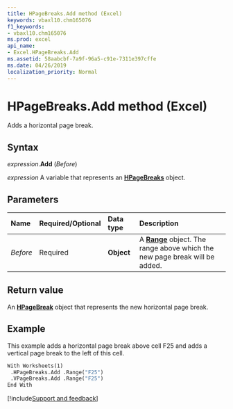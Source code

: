 ```yaml
---
title: HPageBreaks.Add method (Excel)
keywords: vbaxl10.chm165076
f1_keywords:
- vbaxl10.chm165076
ms.prod: excel
api_name:
- Excel.HPageBreaks.Add
ms.assetid: 58aabcbf-7a9f-96a5-c91e-7311e397cffe
ms.date: 04/26/2019
localization_priority: Normal
---
```



# HPageBreaks.Add method (Excel)

Adds a horizontal page break.


## Syntax

_expression_.**Add** (_Before_)

_expression_ A variable that represents an **[HPageBreaks](Excel.HPageBreaks.md)** object.


## Parameters

|Name|Required/Optional|Data type|Description|
|:-----|:-----|:-----|:-----|
| _Before_|Required| **Object**|A **[Range](Excel.Range(object).md)** object. The range above which the new page break will be added.|

## Return value

An **[HPageBreak](Excel.HPageBreak.md)** object that represents the new horizontal page break.


## Example

This example adds a horizontal page break above cell F25 and adds a vertical page break to the left of this cell.

```vb
With Worksheets(1) 
 .HPageBreaks.Add .Range("F25") 
 .VPageBreaks.Add .Range("F25") 
End With
```




[!include[Support and feedback](~/includes/feedback-boilerplate.md)]